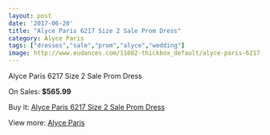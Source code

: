 ```yaml
---
layout: post
date: '2017-06-20'
title: "Alyce Paris 6217 Size 2 Sale Prom Dress"
category: Alyce Paris
tags: ["dresses","sale","prom","alyce","wedding"]
image: http://www.eudances.com/11082-thickbox_default/alyce-paris-6217-size-2-sale-prom-dress.jpg
---
```

Alyce Paris 6217 Size 2 Sale Prom Dress

On Sales: **$565.99**
<a href="https://www.eudances.com/en/alyce-paris/3534-alyce-paris-6217-size-2-sale-prom-dress.html"><amp-img layout="responsive" width="600" height="600" src="//www.eudances.com/11082-thickbox_default/alyce-paris-6217-size-2-sale-prom-dress.jpg" alt="Alyce Paris 6217 Size 2 Sale Prom Dress 0" /></a>
<a href="https://www.eudances.com/en/alyce-paris/3534-alyce-paris-6217-size-2-sale-prom-dress.html"><amp-img layout="responsive" width="600" height="600" src="//www.eudances.com/11084-thickbox_default/alyce-paris-6217-size-2-sale-prom-dress.jpg" alt="Alyce Paris 6217 Size 2 Sale Prom Dress 1" /></a>
<a href="https://www.eudances.com/en/alyce-paris/3534-alyce-paris-6217-size-2-sale-prom-dress.html"><amp-img layout="responsive" width="600" height="600" src="//www.eudances.com/11083-thickbox_default/alyce-paris-6217-size-2-sale-prom-dress.jpg" alt="Alyce Paris 6217 Size 2 Sale Prom Dress 2" /></a>

Buy it: [Alyce Paris 6217 Size 2 Sale Prom Dress](https://www.eudances.com/en/alyce-paris/3534-alyce-paris-6217-size-2-sale-prom-dress.html "Alyce Paris 6217 Size 2 Sale Prom Dress")

View more: [Alyce Paris](https://www.eudances.com/en/68-Alyce-Paris "Alyce Paris")